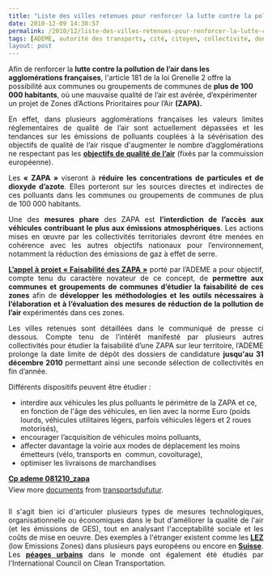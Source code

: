 ```yaml
---
title: "Liste des villes retenues pour renforcer la lutte contre la pollution : les ZAPA"
date: 2010-12-09 14:30:57
permalink: /2010/12/liste-des-villes-retenues-pour-renforcer-la-lutte-contre-la-pollution-les-zapa.html
tags: [ADEME, autorité des transports, cité, citoyen, collectivité, données réelles, péage urbain, qualité de l'air, Santé]
layout: post
---
```


<div>Afin de renforcer la <strong>lutte contre la pollution de l’air dans les agglomérations françaises</strong>, l'article 181 de la loi Grenelle 2 offre la possibilité aux communes ou groupements de communes de <strong>plus de 100 000 habitants</strong>, où une mauvaise qualité de l’air est avérée, d’expérimenter un projet de Zones d’Actions Prioritaires pour l’Air <strong>(ZAPA).</strong>  <p style="text-align: justify">En effet, dans plusieurs agglomérations françaises les valeurs limites réglementaires de qualité de l’air sont actuellement dépassées et les tendances sur les émissions de polluants couplées à la sévérisation des objectifs de qualité de l’air risque d'augmenter le nombre d’agglomérations ne respectant pas les <strong><a href="https://gabrielplassat.github.io/transportsdufutur/2010/04/les-transports-et-la-qualite-de-lair-vus-deurope.html" target="_blank">objectifs de qualité de l’air</a></strong> (fixés par la commuission européenne).</p> <p style="text-align: justify">Les<strong> « ZAPA » </strong>viseront à <strong>réduire les concentrations de particules et de dioxyde d’azote</strong>. Elles porteront sur les sources directes et indirectes de ces polluants dans les communes ou groupements de communes de plus de 100 000 habitants. </p></div>  <!--more-->   <p style="text-align: justify">Une des <strong>mesures phare</strong> des ZAPA est <strong>l’interdiction de l’accès aux véhicules contribuant le plus aux émissions atmosphériques</strong>. Les actions mises en œuvre par les collectivités territoriales devront être menées en cohérence avec les autres objectifs nationaux pour l’environnement, notamment la réduction des émissions de gaz à effet de serre.</p> <p style="text-align: justify"><strong><a href="http://www2.ademe.fr/servlet/getDoc?cid=96&m=3&id=70658&p1=1" target="_blank">L’appel à projet « Faisabilité des ZAPA »</a></strong> porté par l’ADEME a pour objectif, compte tenu du caractère novateur de ce concept, de <strong>permettre aux communes et groupements de communes d’étudier la faisabilité de ces zones</strong> afin de <strong>développer les méthodologies et les outils nécessaires à l’élaboration et à l’évaluation des mesures de réduction de la pollution de l’air </strong>expérimentés dans ces zones.</p> <p style="text-align: justify">Les villes retenues sont détaillées dans le communiqué de presse ci dessous. Compte tenu de l’intérêt manifesté par plusieurs autres collectivités pour étudier la faisabilité d’une ZAPA sur leur territoire, l’ADEME prolonge la date limite de dépôt des dossiers de candidature <strong>jusqu'au 31 décembre 2010 </strong>permettant ainsi une seconde sélection de collectivités en fin d’année.</p> <p>Différents dispositifs peuvent être étudier :</p> <ul> <li>interdire aux véhicules les plus polluants le périmètre de la ZAPA et ce, en fonction de l'âge des véhicules, en lien avec la norme Euro (poids lourds, véhicules utilitaires légers, parfois véhicules légers et 2 roues motorisés),</li> <li>encourager l’acquisition de véhicules moins polluants,</li> <li>affecter davantage la voirie aux modes de déplacement les moins émetteurs (vélo, transports en  commun, covoiturage),</li> <li>optimiser les livraisons de marchandises</li> </ul> <div id="__ss_6089841" style="width: 477px"><strong style="margin: 12px 0 4px"><a href="http://www.slideshare.net/transportsdufutur/cp-ademe-081210zapa" title="Cp ademe 081210_zapa">Cp ademe 081210_zapa</a></strong>        <div style="padding: 5px 0 12px">View more <a href="http://www.slideshare.net/">documents</a> from <a href="http://www.slideshare.net/transportsdufutur">transportsdufutur</a>.</div> </div>  <p style="text-align: justify">Il s'agit bien ici d'articuler plusieurs types de mesures technologiques, organisationnelle ou économiques dans le but d'améliorer la qualité de l'air (et les émissions de GES), tout en analysant l'acceptabilité sociale et les coûts de mise en oeuvre. Des exemples à l'étranger existent comme les <strong><a href="http://www.typepad.com/site/blogs/6a0120a66d2ad4970b0128756e7ed4970c/post/6a0120a66d2ad4970b01310fd5e6ed970c/edit" target="_blank">LEZ </a></strong>(low Emissions Zones) dans plusieurs pays européens ou encore en <strong><a href="http://www.typepad.com/site/blogs/6a0120a66d2ad4970b0128756e7ed4970c/post/6a0120a66d2ad4970b0134871b8f89970c/edit" target="_blank">Suisse</a></strong>. Les <strong><a href="https://gabrielplassat.github.io/transportsdufutur/2010/05/synthese-mondiale-des-peages-urbains-challenges-et-opportunites.html" target="_blank">péages urbains</a></strong> dans le monde ont également été étudiés par l'International Council on Clean Transportation.</p>
